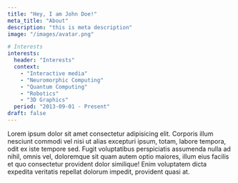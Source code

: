 ```yaml
---
title: "Hey, I am John Doe!"
meta_title: "About"
description: "this is meta description"
image: "/images/avatar.png"

# Interests
interests:
  header: "Interests"
  context:
    - "Interactive media"
    - "Neuromorphic Computing"
    - "Quantum Computing"
    - "Robotics"
    - "3D Graphics"
  period: "2013-09-01 - Present"
draft: false
---
```


Lorem ipsum dolor sit amet consectetur adipisicing elit. Corporis illum nesciunt commodi vel nisi ut alias excepturi ipsum, totam, labore tempora, odit ex iste tempore sed. Fugit voluptatibus perspiciatis assumenda nulla ad nihil, omnis vel, doloremque sit quam autem optio maiores, illum eius facilis et quo consectetur provident dolor similique! Enim voluptatem dicta expedita veritatis repellat dolorum impedit, provident quasi at.
